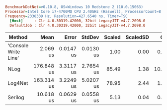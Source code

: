 ``` ini

BenchmarkDotNet=v0.10.8, OS=Windows 10 Redstone 2 (10.0.15063)
Processor=Intel Core i7-4700MQ CPU 2.40GHz (Haswell), ProcessorCount=8
Frequency=2338339 Hz, Resolution=427.6540 ns, Timer=TSC
  [Host]     : Clr 4.0.30319.42000, 32bit LegacyJIT-v4.7.2098.0
  DefaultJob : Clr 4.0.30319.42000, 32bit LegacyJIT-v4.7.2098.0


```
 |               Method |       Mean |     Error |    StdDev | Scaled | ScaledSD |   Gen 0 | Allocated |
 |--------------------- |-----------:|----------:|----------:|-------:|---------:|--------:|----------:|
 | 'Console Write Line' |   2.069 us | 0.0147 us | 0.0130 us |   1.00 |     0.00 |  0.1602 |     516 B |
 |                 NLog | 176.848 us | 3.3117 us | 2.7654 us |  85.49 |     1.38 | 10.7422 |   33850 B |
 |              Log4Net | 163.314 us | 3.2249 us | 5.0207 us |  78.95 |     2.44 |  1.7090 |    5489 B |
 |              Serilog |  10.618 us | 0.0629 us | 0.0558 us |   5.13 |     0.04 |  0.3052 |     976 B |
